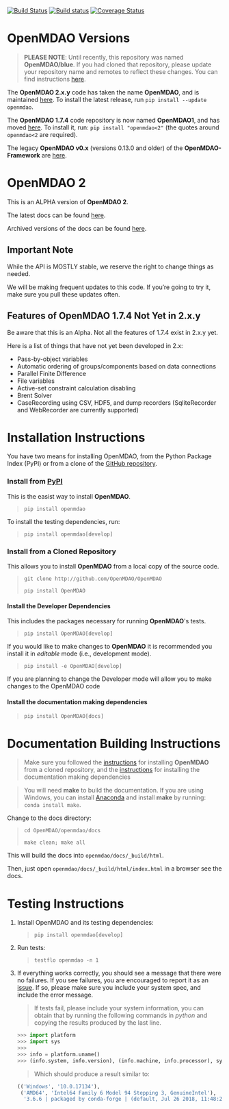 [![Build Status][9]][10]
[![Build status][11]][12]
[![Coverage Status][13]][14]

# OpenMDAO Versions
> **PLEASE NOTE**: Until recently, this repository was named **OpenMDAO/blue**. 
If you had cloned that repository, please update your repository name and 
remotes to reflect these changes. You can find instructions [here][7].

The **OpenMDAO 2.x.y** code has taken the name **OpenMDAO**, and is maintained 
[here][4]. To install the latest release, run `pip install --update openmdao`.

The **OpenMDAO 1.7.4** code repository is now named **OpenMDAO1**, and has moved
[here][5]. To install it, run: `pip install "openmdao<2"` (the quotes around 
`openmdao<2` are required). 

The legacy **OpenMDAO v0.x** (versions 0.13.0 and older) of the 
**OpenMDAO-Framework** are [here][8].


# OpenMDAO 2
This is an ALPHA version of **OpenMDAO 2**.

The latest docs can be found [here][2].

Archived versions of the docs can be found [here][3].

## Important Note
While the API is MOSTLY stable, we reserve the right to change things as needed.

We will be making frequent updates to this code. If you’re going to try it,
make sure you pull these updates often.


## Features of OpenMDAO 1.7.4 Not Yet in 2.x.y

Be aware that this is an Alpha.
Not all the features of 1.7.4 exist in 2.x.y yet.

Here is a list of things that have not yet been developed in 2.x:

* Pass-by-object variables
* Automatic ordering of groups/components based on data connections
* Parallel Finite Difference
* File variables
* Active-set constraint calculation disabling
* Brent Solver
* CaseRecording using CSV, HDF5, and dump recorders (SqliteRecorder and 
WebRecorder are currently supported)

# Installation Instructions
You have two means for installing OpenMDAO, from the Python Package Index (PyPI)
or from a clone of the [GitHub repository](https://github.com/OpenMDAO/OpenMDAO).
### Install from [PyPI][1]
This is the easist way to install **OpenMDAO**.
> `pip install openmdao`

To install the testing dependencies, run:
> `pip install openmdao[develop]`

### Install from a Cloned Repository
This allows you to install **OpenMDAO** from a local copy of the source code.
> `git clone http://github.com/OpenMDAO/OpenMDAO`
>
> `pip install OpenMDAO`

#### Install the Developer Dependencies
This includes the packages necessary for running **OpenMDAO**'s tests.  
> `pip install OpenMDAO[develop]`

If you would like to make changes to **OpenMDAO** it is recommended you
install it in *editable* mode (i.e., development mode).
> `pip install -e OpenMDAO[develop]`

If you are planning to change the Developer mode will allow you to make changes
to the OpenMDAO code

#### Install the documentation making dependencies
> `pip install OpenMDAO[docs]`

# Documentation Building Instructions
> Make sure you followed the [instructions](#install-from-a-cloned-repository)
for installing **OpenMDAO** from a cloned repository, and the 
[instructions](#install-the-documentation-making-dependencies) for installing 
the documentation making dependencies

> You will need **make** to build the documentation.  If you are using Windows,
you can install [Anaconda](https://www.anaconda.com/download/) and install 
**make** by running: `conda install make`.

Change to the docs directory:

> `cd OpenMDAO/openmdao/docs`
>
> `make clean; make all`

This will build the docs into `openmdao/docs/_build/html`.

Then, just open  `openmdao/docs/_build/html/index.html` in a browser see the 
docs.


# Testing Instructions
1. Install OpenMDAO and its testing dependencies:

    >`pip install openmdao[develop]`

2. Run tests:

    > `testflo openmdao -n 1`

3. If everything works correctly, you should see a message that there 
were no failures.  If you see failures, you are encouraged to report
it as an [issue][6].  If so, please make sure you include your system spec,
and include the error message.

    > If tests fail, please include your system information, you can obtain that
    by running the following commands in *python* and copying the results 
    produced by the last line.
    ```python
    >>> import platform
    >>> import sys
    >>>
    >>> info = platform.uname()
    >>> (info.system, info.version), (info.machine, info.processor), sys.version
    ```
    > Which should produce a result similar to:
    ```python
    (('Windows', '10.0.17134'),
     ('AMD64', 'Intel64 Family 6 Model 94 Stepping 3, GenuineIntel'),
      '3.6.6 | packaged by conda-forge | (default, Jul 26 2018, 11:48:23) [MSC v.1900 64 bit (AMD64)]')
    ```


[1]: https://pypi.org/project/openmdao/ "PyPI"
[2]: http://openmdao.org/twodocs/versions/latest "Latest Docs"
[3]: http://openmdao.org/twodocs "Archived Docts"
[4]: https://github.com/OpenMDAO/OpenMDAO "OpenMDAO Git Repo"
[5]: https://github.com/OpenMDAO/OpenMDAO1 "OpenMDAO 1.x Git Repo"
[6]: https://github.com/OpenMDAO/OpenMDAO/issues/new "Make New Issue"
[7]: https://help.github.com/articles/changing-a-remote-s-url/ "Remote URL Update"
[8]: https://github.com/OpenMDAO/OpenMDAO-Framework "OpenMDAO Framework Git Repo"
[9]: https://travis-ci.org/OpenMDAO/OpenMDAO.svg?branch=master "TravisCI Badge"
[10]: https://travis-ci.org/OpenMDAO/OpenMDAO "OpenMDAO @TravisCI"
[11]: https://ci.appveyor.com/api/projects/status/33kct0irhbgcg8m1?svg=true "Build Badge"
[12]: https://ci.appveyor.com/project/OpenMDAO/blue/branch/master "OpenMDAO @AppVeyor"
[13]: https://coveralls.io/repos/github/OpenMDAO/OpenMDAO/badge.svg?branch=master "Coverage Badge"
[14]: https://coveralls.io/github/OpenMDAO/OpenMDAO?branch=master "OpenMDAO @Coveralls"
